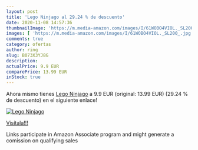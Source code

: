 ```yaml
---
layout: post
title: 'Lego Ninjago al 29.24 % de descuento'
date: 2020-11-08 14:57:36
thumbnailImage: 'https://m.media-amazon.com/images/I/61WOBO4VIOL._SL200_.jpg'
images: [ 'https://m.media-amazon.com/images/I/61WOBO4VIOL._SL200_.jpg' ]
comments: true
category: ofertas
author: ring
slug: B073X3YJ8G
description:
actualPrice: 9.9 EUR
comparePrice: 13.99 EUR
inStock: true
---
```


Ahora mismo tienes [Lego Ninjago](https://www.amazon.es/dp/B073X3YJ8G/?tag=tolees-21) a 9.9 EUR (original: 13.99 EUR) (29.24 %  de descuento) en el siguiente enlace!

[![Lego Ninjago](https://m.media-amazon.com/images/I/61WOBO4VIOL._SL200_.jpg)](https://www.amazon.es/dp/B073X3YJ8G/?tag=tolees-21)

[Visítala!!!](https://www.amazon.es/dp/B073X3YJ8G/?tag=tolees-21)

Links participate in Amazon Associate program and might generate a comission on qualifying sales
